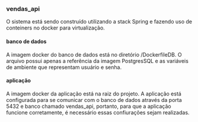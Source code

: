 ### vendas_api

O sistema está sendo construído utilizando a stack Spring e fazendo uso de conteiners no docker para virtualização. 

#### banco de dados
A imagem docker do banco de dados está no diretório /DockerfileDB.
O arquivo possui apenas a referência da imagem PostgresSQL e as variáveis de ambiente que representam usuário e senha. 



#### aplicação
A imagem docker da aplicação está na raiz do projeto. 
A aplicação está configurada para se comunicar com o banco de dados através da porta 5432 e banco chamado vendas_api, portanto, para que a aplicação funcione corretamente, é necessário essas confiurações sejam realizadas.
